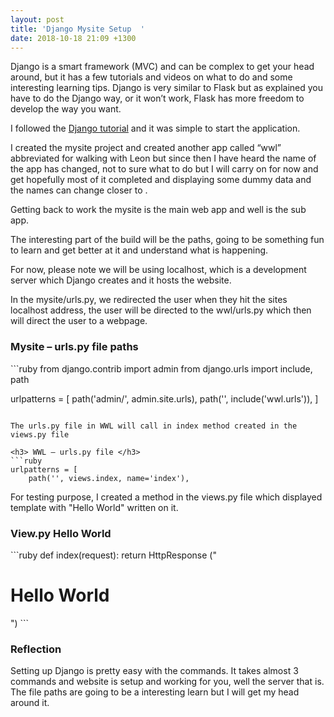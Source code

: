 ```yaml
---
layout: post
title: 'Django Mysite Setup  '
date: 2018-10-18 21:09 +1300
---
```


Django is a smart framework (MVC) and can be complex to get your head around, but it has a few tutorials and videos on what to do and some interesting learning tips. Django is very similar to Flask but as explained you have to do the Django way, or it won’t work, Flask has more freedom to develop the way you want.

I followed the <a href="https://docs.djangoproject.com/en/2.1/intro/tutorial01/">Django tutorial</a> and it was simple to start the application.

I created the mysite project and created another app called “wwl” abbreviated for walking with Leon but since then I have heard the name of the app has changed, not to sure what to do but I will carry on for now and get hopefully most of it completed and displaying some dummy data and the names can change closer to .  

Getting back to work the mysite is the main web app and well is the sub app.

The interesting part of the build will be the paths, going to be something fun to learn and get better at it and understand what is happening.

For now, please note we will be using localhost, which is a development server which Django creates and it hosts the website.

In the mysite/urls.py, we redirected the user when they hit the sites localhost address, the user will be directed to the wwl/urls.py which then will direct the user to a webpage.

<h3> Mysite – urls.py file paths </h3>
```ruby
from django.contrib import admin
from django.urls import include, path

urlpatterns = [
    path('admin/', admin.site.urls),
    path('', include('wwl.urls')),
]
```
 
The urls.py file in WWL will call in index method created in the views.py file

<h3> WWL – urls.py file </h3>
```ruby
urlpatterns = [
    path('', views.index, name='index'),
```

For testing purpose, I created a method in the views.py file which displayed template with "Hello World" written on it.

<h3> View.py Hello World </h3>
```ruby
def index(request):
    return HttpResponse ("<h1>Hello World</h1>")
```

<h3>Reflection</h3>
Setting up Django is pretty easy with the commands. It takes almost 3 commands and website is setup and working for you, well the server that is. The file paths are going to be a interesting learn but I will get my head around it.
